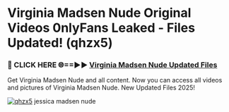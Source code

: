 # Virginia Madsen Nude Original Videos 0nlyFans Leaked - Files Updated! (qhzx5)

<h3>🔴 CLICK HERE 🌐==►► <a href="https://tinyurl.com/4mcuefdz" rel="nofollow">Virginia Madsen Nude Updated Files</a></h3>

Get Virginia Madsen Nude and all content. Now you can access all videos and pictures of Virginia Madsen Nude. New Updated Files 2025!

[![qhzx5](https://i.imgur.com/StAQSOY.gif)](https://tinyurl.com/4mcuefdz)
jessica madsen nude